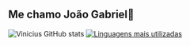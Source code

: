## Me chamo João Gabriel👋

![ Vinicius GitHub stats](https://github-readme-stats.vercel.app/api?username=Joao-GabrielPS&show_icons=true&theme=merko)
<a href="https://github.com/Joao-GabrielPS/github-readme-stats"><img src="https://github-readme-stats.vercel.app/api/top-langs/?username=Joao-GabrielPS&layout=compact&theme=radical" alt="Linguagens mais utilizadas"></a>
